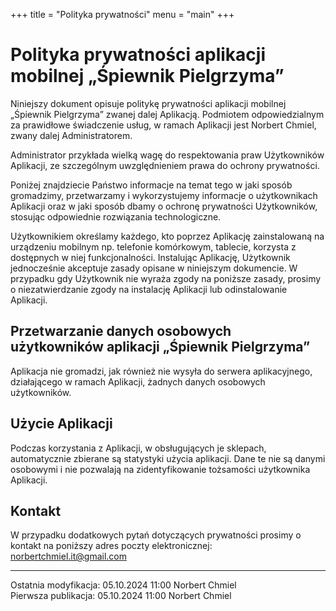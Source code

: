 +++
title = "Polityka prywatności"
menu = "main"
+++

# Polityka prywatności aplikacji mobilnej „Śpiewnik Pielgrzyma”

Niniejszy dokument opisuje politykę prywatności aplikacji mobilnej „Śpiewnik Pielgrzyma” zwanej dalej Aplikacją. Podmiotem odpowiedzialnym za prawidłowe świadczenie usług, w ramach Aplikacji jest Norbert Chmiel, zwany dalej Administratorem.

Administrator przykłada wielką wagę do respektowania praw Użytkowników Aplikacji, ze szczególnym uwzględnieniem prawa do ochrony prywatności.

Poniżej znajdziecie Państwo informacje na temat tego w jaki sposób gromadzimy, przetwarzamy i wykorzystujemy informacje o użytkownikach Aplikacji oraz w jaki sposób dbamy o ochronę prywatności Użytkowników, stosując odpowiednie rozwiązania technologiczne.

Użytkownikiem określamy każdego, kto poprzez Aplikację zainstalowaną na urządzeniu mobilnym np. telefonie komórkowym, tablecie, korzysta z dostępnych w niej funkcjonalności. Instalując Aplikację, Użytkownik jednocześnie akceptuje zasady opisane w niniejszym dokumencie. W przypadku gdy Użytkownik nie wyraża zgody na poniższe zasady, prosimy o niezatwierdzanie zgody na instalację Aplikacji lub odinstalowanie Aplikacji.

## Przetwarzanie danych osobowych użytkowników aplikacji „Śpiewnik Pielgrzyma”

Aplikacja nie gromadzi, jak również nie wysyła do serwera aplikacyjnego, działającego w ramach Aplikacji, żadnych danych osobowych użytkowników.

## Użycie Aplikacji

Podczas korzystania z Aplikacji, w obsługujących je sklepach, automatycznie zbierane są statystyki użycia aplikacji. Dane te nie są danymi osobowymi i nie pozwalają na zidentyfikowanie tożsamości użytkownika Aplikacji.

## Kontakt

W przypadku dodatkowych pytań dotyczących prywatności prosimy o kontakt na poniższy adres poczty elektronicznej: <a href="mailto:norbertchmiel.it@gmail.com">norbertchmiel.it@gmail.com</a>

---

Ostatnia modyfikacja: 05.10.2024 11:00 Norbert Chmiel  
Pierwsza publikacja: 05.10.2024 11:00 Norbert Chmiel
